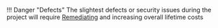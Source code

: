 !!! Danger "Defects"
	The slightest defects or security issues during the project will require [Remediating](defect_remediation_cost.md) and increasing overall lifetime costs 
